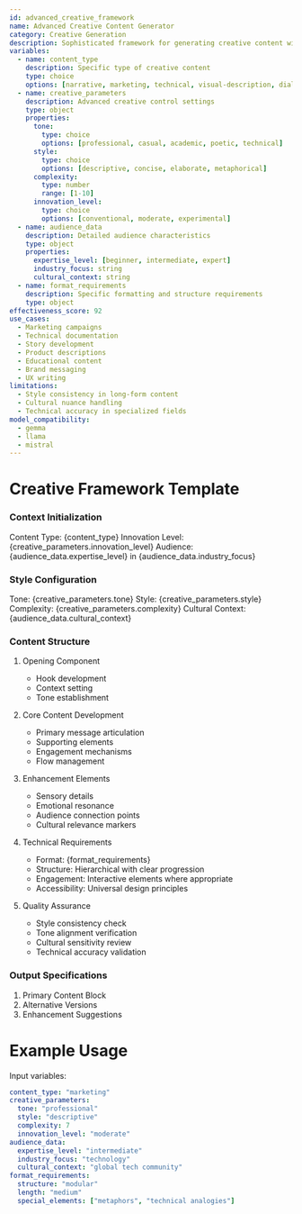 ```yaml
---
id: advanced_creative_framework
name: Advanced Creative Content Generator
category: Creative Generation
description: Sophisticated framework for generating creative content with advanced control parameters and style management
variables:
  - name: content_type
    description: Specific type of creative content
    type: choice
    options: [narrative, marketing, technical, visual-description, dialogue]
  - name: creative_parameters
    description: Advanced creative control settings
    type: object
    properties:
      tone:
        type: choice
        options: [professional, casual, academic, poetic, technical]
      style:
        type: choice
        options: [descriptive, concise, elaborate, metaphorical]
      complexity:
        type: number
        range: [1-10]
      innovation_level:
        type: choice
        options: [conventional, moderate, experimental]
  - name: audience_data
    description: Detailed audience characteristics
    type: object
    properties:
      expertise_level: [beginner, intermediate, expert]
      industry_focus: string
      cultural_context: string
  - name: format_requirements
    description: Specific formatting and structure requirements
    type: object
effectiveness_score: 92
use_cases:
  - Marketing campaigns
  - Technical documentation
  - Story development
  - Product descriptions
  - Educational content
  - Brand messaging
  - UX writing
limitations:
  - Style consistency in long-form content
  - Cultural nuance handling
  - Technical accuracy in specialized fields
model_compatibility:
  - gemma
  - llama
  - mistral
---
```


# Creative Framework Template

### Context Initialization
Content Type: {content_type}
Innovation Level: {creative_parameters.innovation_level}
Audience: {audience_data.expertise_level} in {audience_data.industry_focus}

### Style Configuration
Tone: {creative_parameters.tone}
Style: {creative_parameters.style}
Complexity: {creative_parameters.complexity}
Cultural Context: {audience_data.cultural_context}

### Content Structure

1. Opening Component
   - Hook development
   - Context setting
   - Tone establishment

2. Core Content Development
   - Primary message articulation
   - Supporting elements
   - Engagement mechanisms
   - Flow management

3. Enhancement Elements
   - Sensory details
   - Emotional resonance
   - Audience connection points
   - Cultural relevance markers

4. Technical Requirements
   - Format: {format_requirements}
   - Structure: Hierarchical with clear progression
   - Engagement: Interactive elements where appropriate
   - Accessibility: Universal design principles

5. Quality Assurance
   - Style consistency check
   - Tone alignment verification
   - Cultural sensitivity review
   - Technical accuracy validation

### Output Specifications

1. Primary Content Block
2. Alternative Versions
3. Enhancement Suggestions

# Example Usage

Input variables:
```yaml
content_type: "marketing"
creative_parameters:
  tone: "professional"
  style: "descriptive"
  complexity: 7
  innovation_level: "moderate"
audience_data:
  expertise_level: "intermediate"
  industry_focus: "technology"
  cultural_context: "global tech community"
format_requirements:
  structure: "modular"
  length: "medium"
  special_elements: ["metaphors", "technical analogies"]